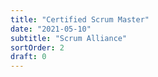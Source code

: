 ```yaml
---
title: "Certified Scrum Master"
date: "2021-05-10"
subtitle: "Scrum Alliance"
sortOrder: 2
draft: 0
---
```

